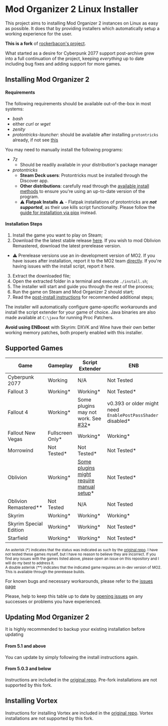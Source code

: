 # Mod Organizer 2 Linux Installer

This project aims to installing Mod Organizer 2 instances on Linux as easy as possible. It does that by providing installers which automatically setup a working experience for the user.

**This is a fork** of [rockerbacon's project](https://github.com/rockerbacon/modorganizer2-linux-installer). 

What started as a desire for Cyberpunk 2077 support post-archive grew into a full continuation of the project, keeping *everything* up to date including bug fixes and adding support for more games.

## Installing Mod Organizer 2

#### Requirements

The following requirements should be available out-of-the-box in most systems:
- _bash_
- either _curl_ or _wget_
- _zenity_
- _protontricks-launcher_: should be available after installing `protontricks` already, if not see [this](https://github.com/Matoking/protontricks#desktop)</br>

You may need to manually install the following programs:
- _7z_
    - Should be readily available in your distribution's package manager
- _protontricks_
    - **Steam Deck users**: Protontricks must be installed through the Discover app.
    - **Other distributions**: carefully read through the [available install methods](https://github.com/Matoking/protontricks#installation) to ensure you're using an up-to-date version of the program.
    - ⚠️ **Flatpak Installs** ⚠️ - Flatpak installations of protontricks are ***not supported***, as their use kills script functionality. Please follow the [guide for installation via pipx](https://github.com/Matoking/protontricks?tab=readme-ov-file#pipx) instead.

#### Installation Steps
1. Install the game you want to play on Steam;
2. Download the the latest stable release [here](https://github.com/furglitch/modorganizer2-linux-installer/releases/latest). If you wish to mod Oblivion Remastered, download the latest prerelease version.
- ⚠️ Prerelease versions use an in-development version of MO2. If you have issues after installation, report it to the MO2 team [directly](https://github.com/ModOrganizer2/modorganizer/issues). If you're having issues with the install script, report it here.
3. Extract the downloaded file;
4. Open the extracted folder in a terminal and execute `./install.sh`;
5. The installer will start and guide you through the rest of the process;
6. Run the game on Steam and Mod Organizer 2 should start;
7. Read the [post-install instructions](post-install.md) for recommended additional steps;

The installer will automatically configure game-specific workarounds and install the script extender for your game of choice. Java binaries are also made available at `C:\java` for running Proc Patchers.

**Avoid using ENBoost** with Skyrim: DXVK and Wine have their own better working memory patches, both properly enabled with this installer.

## Supported Games
| Game                  | Gameplay          | Script Extender                                                                 | ENB                                |
|-----------------------|-------------------|--------------------------------------------------------------------------------|------------------------------------|
| Cyberpunk 2077        | Working           | N/A                                                                            | Not Tested                         |
| Fallout 3             | Working*          | Working*                                                                       | Not Tested*                         |
| Fallout 4             | Working*          | Some plugins may not work. See [#32](https://github.com/rockerbacon/modorganizer2-linux-installer/issues/32)* | v0.393 or older might need `EnablePostPassShader` disabled* |
| Fallout New Vegas     | Fullscreen Only*  | Working*                                                                       | Working*                           |
| Morrowind             | Not Tested*       | Not Tested*                                                                    | Not Tested*                        |
| Oblivion              | Working*          | [Some plugins might require manual setup](https://github.com/rockerbacon/lutris-skyrimse-installers/issues/63#issuecomment-643690247)* | Not Tested*                        |
| Oblivion Remastered**              | Not Tested          | N/A | Not Tested                        |
| Skyrim                | Working*          | Working*                                                                       | Working*                           |
| Skyrim Special Edition| Working*          | Working*                                                                       | Not Tested*                        |
| Starfield             | Working*          | Working*                                                                       | Not Tested*                        |

<sub>An asterisk (*) indicates that the status was indicated as such by the [original repo](https://github.com/rockerbacon/modorganizer2-linux-installer). I have not tested these games myself, but I have no reason to believe they are incorrect. If you find any issues with the games listed above, please open an issue on this repository and I will do my best to address it.</sub><br />
<sub>A double asterisk (**) indicates that the indicated game requires an in-dev version of MO2. This is available through the prerelease builds.</sub>

For known bugs and necessary workarounds, please refer to the [issues page](https://github.com/furglitch/lutris-skyrimse-installers/issues?q=is:issue+is:open+label:bug+)

Please, help to keep this table up to date by [opening issues](https://github.com/furglitch/lutris-skyrimse-installers/issues/new/choose) on any successes or problems you have experienced.

## Updating Mod Organizer 2

It is highly recommended to backup your existing installation before updating

#### From 5.1 and above

You can update by simply following the install instructions again.

#### From 5.0.3 and below

Instructions are included in the [original repo](https://github.com/rockerbacon/modorganizer2-linux-installer). Pre-fork installations are not supported by this fork.

## Installing Vortex
Instructions for installing Vortex are included in the [original repo](https://github.com/rockerbacon/modorganizer2-linux-installer). Vortex installations are not supported by this fork.
